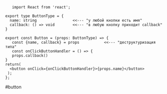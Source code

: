        import React from 'react';  
  
    export type ButtonType = {  
      name: string                <<--- "у любой кнопки есть имя"
      callback: () => void        <<--- "в любую кнопку приходит callback"
    }  
  
    export const Button = (props: ButtonType) => {  
       const {name, callback} = props           <<--- "деструктуризация типа"
       const onClickButtonHandler = () => {  
       props.callback()  
    }  
    return(  
      <button onClick={onClickButtonHandler}>{props.name}</button>  
     );  
    };

#button